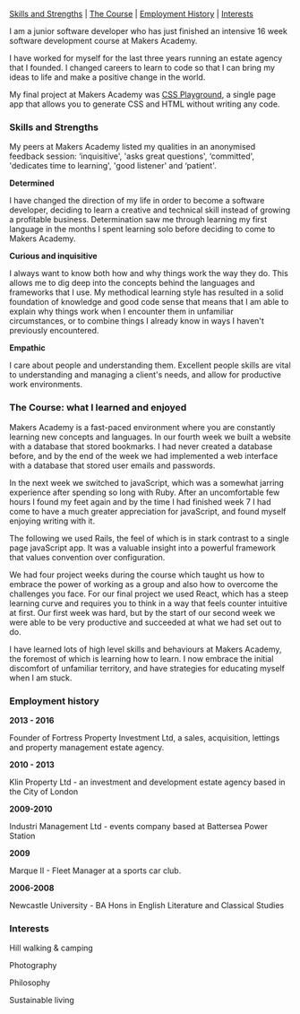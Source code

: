 [Skills and Strengths](#skills-and-strengths) | [The Course](\the-course:-what-i-learned-and-and-enjoyed) | [Employment History](#employment-history) | [Interests](#interests)

I am a junior software developer who has just finished an intensive 16 week software development course at Makers Academy.

I have worked for myself for the last three years running an estate agency that I founded. I changed careers to learn to code so that I can bring my ideas to life and make a positive change in the world.

My final project at Makers Academy was [CSS Playground](https://css-play.herokuapp.com), a single page app that allows you to generate CSS and HTML without writing any code.

### Skills and Strengths

My peers at Makers Academy listed my qualities in an anonymised feedback session: ‘inquisitive', 'asks great questions', ‘committed', 'dedicates time to learning', 'good listener' and ‘patient'.

**Determined**

I have changed the direction of my life in order to become a software developer, deciding to learn a creative and technical skill instead of growing a profitable business. Determination saw me through learning my first language in the months I spent learning solo before deciding to come to Makers Academy.

**Curious and inquisitive**

I always want to know both how and why things work the way they do. This allows me to dig deep into the concepts behind the languages and frameworks that I use. My methodical learning style has resulted in a solid foundation of knowledge and good code sense that means that I am able to explain why things work when I encounter them in unfamiliar circumstances, or to combine things I already know in ways I haven't previously encountered.

**Empathic**

I care about people and understanding them. Excellent people skills are vital to understanding and managing a client's needs, and allow for productive work environments.


### The Course: what I learned and enjoyed

Makers Academy is a fast-paced environment where you are constantly learning new concepts and languages. In our fourth week we built a website with a database that stored bookmarks. I had never created a database before, and by the end of the week we had implemented a web interface with a database that stored user emails and passwords.

In the next week we switched to javaScript, which was a somewhat jarring experience after spending so long with Ruby. After an uncomfortable few hours I found my feet again and by the time I had finished week 7 I had come to have a much greater appreciation for javaScript, and found myself enjoying writing with it.

The following we used Rails, the feel of which is in stark contrast to a single page javaScript app. It was a valuable insight into a powerful framework that values convention over configuration.

We had four project weeks during the course which taught us how to embrace the power of working as a group and also how to overcome the challenges you face. For our final project we used React, which has a steep learning curve and requires you to think in a way that feels counter intuitive at first. Our first week was hard, but by the start of our second week we were able to be very productive and succeeded at what we had set out to do.

I have learned lots of high level skills and behaviours at Makers Academy, the foremost of which is learning how to learn. I now embrace the initial discomfort of unfamiliar territory, and have strategies for educating myself when I am stuck.

### Employment history

**2013 - 2016**

Founder of Fortress Property Investment Ltd, a sales, acquisition, lettings and property management estate agency.

**2010 - 2013**

Klin Property Ltd - an investment and development estate agency based in the City of London

**2009-2010**

Industri Management Ltd - events company based at Battersea Power Station

**2009**

Marque II - Fleet Manager at a sports car club.

**2006-2008**

Newcastle University - BA Hons in English Literature and Classical Studies


### Interests

Hill walking & camping

Photography

Philosophy

Sustainable living
